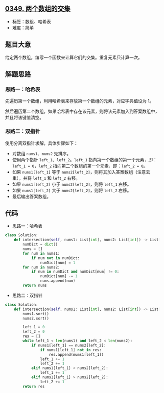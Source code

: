 ## [0349. 两个数组的交集](https://leetcode-cn.com/problems/intersection-of-two-arrays/)

- 标签：数组、哈希表
- 难度：简单

## 题目大意

给定两个数组，编写一个函数来计算它们的交集。重复元素只计算一次。

## 解题思路

### 思路一：哈希表

先遍历第一个数组，利用哈希表来存放第一个数组的元素，对应字典值设为 1。

然后遍历第二个数组，如果哈希表中存在该元素，则将该元素加入到答案数组中，并且将该键值清空。

### 思路二：双指针

使用分离双指针求解，具体步骤如下：

- 对数组 `nums1`、`nums2` 先排序。
- 使用两个指针 `left_1`、`left_2`。`left_1` 指向第一个数组的第一个元素，即：`left_1 = 0`，`left_2` 指向第二个数组的第一个元素，即：`left_2 = 0`。
- 如果 `nums1[left_1]` 等于 `nums2[left_2]`，则将其加入答案数组（注意去重），并将 `left_1` 和 `left_2` 右移。
- 如果 `nums1[left_2]` 小于 `nums2[left_2]`，则将 `left_1` 右移。
- 如果 `nums1[left_2]` 大于 `nums2[left_2]`，则将 `left_2` 右移。
- 最后输出答案数组。

## 代码

- 思路一：哈希表

```Python
class Solution:
    def intersection(self, nums1: List[int], nums2: List[int]) -> List[int]:
        numDict = dict()
        nums = []
        for num in nums1:
            if num not in numDict:
                numDict[num] = 1
        for num in nums2:
            if num in numDict and numDict[num] != 0:
                numDict[num] -= 1
                nums.append(num)
        return nums
```

- 思路二：双指针

```Python
class Solution:
    def intersection(self, nums1: List[int], nums2: List[int]) -> List[int]:
        nums1.sort()
        nums2.sort()

        left_1 = 0
        left_2 = 0
        res = []
        while left_1 < len(nums1) and left_2 < len(nums2):
            if nums1[left_1] == nums2[left_2]:
                if nums1[left_1] not in res:
                    res.append(nums1[left_1])
                left_1 += 1
                left_2 += 1
            elif nums1[left_1] < nums2[left_2]:
                left_1 += 1
            elif nums1[left_1] > nums2[left_2]:
                left_2 += 1
        return res
```
